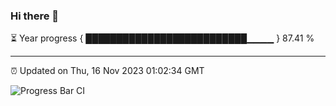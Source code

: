 ### Hi there 👋

⏳ Year progress { ██████████████████████████▁▁▁▁ } 87.41 %

---

⏰ Updated on Thu, 16 Nov 2023 01:02:34 GMT

![Progress Bar CI](https://github.com/liununu/liununu/workflows/Progress%20Bar%20CI/badge.svg)
